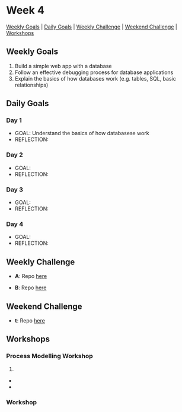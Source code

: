 # Week 4

[Weekly Goals](#weekly-goals) | [Daily Goals](#daily-goals) | [Weekly Challenge](#weekly-challenge) | [Weekend Challenge](#weekend-challenge) | [Workshops](#workshops)



## Weekly Goals

1. Build a simple web app with a database
2. Follow an effective debugging process for database applications
3. Explain the basics of how databases work (e.g. tables, SQL, basic relationships)
 

## Daily Goals
### Day 1
- GOAL: Understand the basics of how databasese work
- REFLECTION: 
> 


### Day 2
- GOAL: 
- REFLECTION: 
> 

### Day 3
- GOAL: 
- REFLECTION: 

### Day 4
- GOAL: 
- REFLECTION:


## Weekly Challenge
- **A**:
Repo [here]()

- **B**:
Repo [here]()

## Weekend Challenge
- **t**:
 Repo [here]()


## Workshops

### Process Modelling Workshop

1. 
 -	
 -	
 
### Workshop

